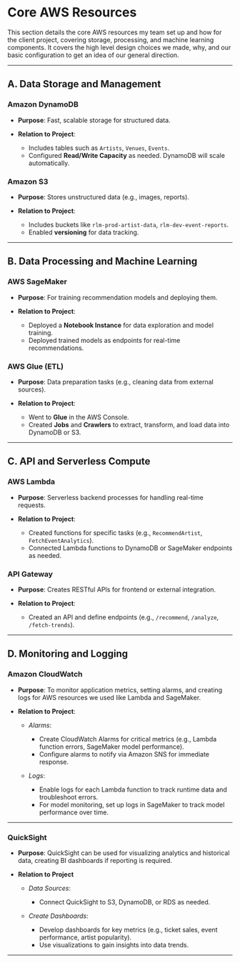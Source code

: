 # Core AWS Resources

This section details the core AWS resources my team set up and how for the client project, covering storage, processing, and machine learning components. It covers the high level design choices we made, why, and our basic configuration to get an idea of our general direction. 

---

## A. Data Storage and Management

### Amazon DynamoDB

- **Purpose**: Fast, scalable storage for structured data.
- **Relation to Project**:

    - Includes tables such as `Artists`, `Venues`, `Events`.
    - Configured **Read/Write Capacity** as needed. DynamoDB will scale automatically.

### Amazon S3

- **Purpose**: Stores unstructured data (e.g., images, reports).
- **Relation to Project**:

    - Includes buckets like `rlm-prod-artist-data`, `rlm-dev-event-reports`.
    - Enabled **versioning** for data tracking.

---

## B. Data Processing and Machine Learning

### AWS SageMaker

- **Purpose**: For training recommendation models and deploying them.
- **Relation to Project**:

    - Deployed a **Notebook Instance** for data exploration and model training.
    - Deployed trained models as endpoints for real-time recommendations.

### AWS Glue (ETL)

- **Purpose**: Data preparation tasks (e.g., cleaning data from external sources).
- **Relation to Project**:

    - Went to **Glue** in the AWS Console.
    - Created **Jobs** and **Crawlers** to extract, transform, and load data into DynamoDB or S3.

---

## C. API and Serverless Compute

### AWS Lambda

- **Purpose**: Serverless backend processes for handling real-time requests.
- **Relation to Project**:

    - Created functions for specific tasks (e.g., `RecommendArtist`, `FetchEventAnalytics`).
    - Connected Lambda functions to DynamoDB or SageMaker endpoints as needed.

### API Gateway

- **Purpose**: Creates RESTful APIs for frontend or external integration.
- **Relation to Project**:

    - Created an API and define endpoints (e.g., `/recommend`, `/analyze`, `/fetch-trends`).

---

## D. Monitoring and Logging

### Amazon CloudWatch

- **Purpose**: To monitor application metrics, setting alarms, and creating logs for AWS resources we used like Lambda and SageMaker.
- **Relation to Project**:

    - *Alarms*:

        - Create CloudWatch Alarms for critical metrics (e.g., Lambda function errors, SageMaker model performance).
        - Configure alarms to notify via Amazon SNS for immediate response.

    - *Logs*:

        - Enable logs for each Lambda function to track runtime data and troubleshoot errors.
        - For model monitoring, set up logs in SageMaker to track model performance over time.

---

### QuickSight

- **Purpose**: QuickSight can be used for visualizing analytics and historical data, creating BI dashboards if reporting is required.

- **Relation to Project**

    - *Data Sources*:

        - Connect QuickSight to S3, DynamoDB, or RDS as needed.

    - *Create Dashboards*:

        - Develop dashboards for key metrics (e.g., ticket sales, event performance, artist popularity).
        - Use visualizations to gain insights into data trends.

---
